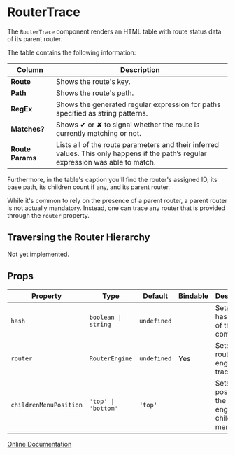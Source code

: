 # RouterTrace

The `RouterTrace` component renders an HTML table with route status data of its parent router.

The table contains the following information:

| Column | Description |
| - | - |
| **Route** | Shows the route's key. |
| **Path** | Shows the route's path. |
| **RegEx** | Shows the generated regular expression for paths specified as string patterns. |
| **Matches?** | Shows ✔ or ✘ to signal whether the route is currently matching or not. |
| **Route Params** | Lists all of the route parameters and their inferred values.  This only happens if the path’s regular expression was able to match. |

Furthermore, in the table's caption you'll find the router's assigned ID, its base path, its children count if any, and 
its parent router.

While it's common to rely on the presence of a parent router, a parent router is not actually mandatory.  Instead, one 
can trace any router that is provided through the `router` property.

## Traversing the Router Hierarchy

Not yet implemented.

## Props

| Property | Type | Default | Bindable |Description |
| - | - | - | - | - |
| `hash` | `boolean \| string` | `undefined` | | Sets the hash mode of the component. |
| `router` | `RouterEngine` | `undefined` | Yes | Sets the router engine to trace. |
| `childrenMenuPosition` | `'top' \| 'bottom'` | `'top'` | | Sets the position of the router engine's children menu. |

[Online Documentation](https://wjfe-n-savant.hashnode.space/wjfe-n-savant/components/routertrace)
